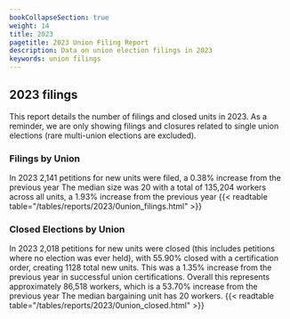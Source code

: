 ```yaml
---
bookCollapseSection: true
weight: 14
title: 2023
pagetitle: 2023 Union Filing Report
description: Data on union election filings in 2023
keywords: union filings
---
```


## 2023 filings

This report details the number of filings and closed units in 2023. As a reminder, we are only showing filings and closures related to single union elections (rare multi-union elections are excluded).

### Filings by Union
In 2023 2,141 petitions for new units were filed, a 0.38% increase from the previous year The median size was 20 with a total of 135,204 workers across all units, a 1.93% increase from the previous year
{{< readtable table="/tables/reports/2023/0union_filings.html" >}}

### Closed Elections by Union
In 2023 2,018 petitions for new units were closed (this includes petitions where no election was ever held), with 55.90% closed with a certification order, creating 1128 total new units. This was a 1.35% increase from the previous year in successful union certifications. Overall this represents approximately 86,518 workers, which is a 53.70% increase from the previous year The median bargaining unit has 20 workers.
{{< readtable table="/tables/reports/2023/0union_closed.html" >}}
